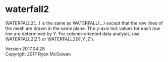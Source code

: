# waterfall2

WATERFALL2(...) is the same as WATERFALL(...) except that the row lines of the mesh are drawn in the same plane. The y-axis tick values for each row line are determined by Y. For column-oriented data analysis, use WATERFALL2(Z') or WATERFALL2(X',Y',Z').

Version 2017.04.28  
Copyright 2017 Ryan McGowan
